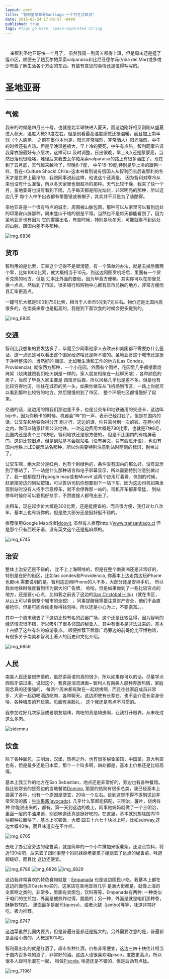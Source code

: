 ```yaml
---
layout: post
title: "智利圣地亚哥Santiago-一个月生活琐记"
date: 2015-05-24 17:08:57 -0400
published: true
tags: #tags go here: space-separated string
---
```

<br/>

&nbsp;&nbsp;&nbsp;&nbsp;来智利圣地亚哥快一个月了， 虽然我周一到周五都得上班，但是周末还是逛了逛市区，顺便去了趟瓦尔帕莱索valparaiso和比尼亚德尔马(Viña del Mar)或多或少有些了解生活各个方面的东西，有些有意思的事情还是值得写写的。

# 圣地亚哥
<hr/>

## 气候

我来的时候是四月三十号，也就是北半球快进入夏天，而这边刚好相反刚刚从盛夏进入秋天，温度大概23度左右。但是别看最高温度感觉还挺温暖，而且加上南半球（个人感觉，
之前在墨尔本也是，阳光非常强烈，非常晒人）阳光强烈，中午的时候还有点热。但是早晚温差极大，早上冷的要死，中午有点热，智利同事告诉我穿衣服最好有点层次，这样可以
及时调整，日出很晚，早上8点还是蒙蒙亮，当然日落也很晚咯，难怪后来我去瓦尔帕莱索valparaiso的路上有很多酒庄了。现在到了五月底，天气越来越冷了，早晚6-7度，
中午18-19度,特别是早上冷的跟狗一样，我在<Culture Shock! Chile>这本书看到说有俄国人从智利回去后说智利的冬天才是世界上最冷的，我跟同事说起这样，他说这个还真是，
因为智利对寒冷从来也没有什么准备，所以冬天家里也很超冷的那种。天气比较干燥，我来了快一个月，圣地亚哥也没有看到下雨，几乎每天都是阳光灿烂，非常明亮的那种，所以这边几乎
每个人中午出去都有带墨镜或者帽子，其实并不只是为了装酷得。

圣地亚哥是一个很有特点的城市，周围被山脉包围，那种可以从家里可以看到远处的印第安山脉那种，周末登山干啥的很是平常。当然也不是每天都能看到了，因为圣地亚哥也有因为
它的雾霾出名，有些时候，特别是秋冬天，可能就看不到远处的山脉，跟国内差不多那种。

![img_6836](https://cloud.githubusercontent.com/assets/491610/7789810/5316e6cc-0245-11e5-8490-77e0709b4afe.JPG)


## 货币

智利用的是比索，汇率这个记得不是很清楚，有一个简单的办法，就是去掉后面两个零，比如1000比索，就大概相当于10元。到这边阿图罗机场后，里面有一个货币兑换的地方，但是
汇率比外面的要低，因为毕竟方便嘛。其实你可以在那里兑换一点点，然后到了市区，很多银行和购物中心都有货币兑换的地方，非常方便而且汇率更高点。

一罐可乐大概是500到750比索，相当于人命币5元到7元左右。物价还是比国内高很多的，在南美来看也是挺高的，我提到下面饮食的时候会更多提到的。

![img_6835](https://cloud.githubusercontent.com/assets/491610/7789814/6b0a4f4e-0245-11e5-8b98-6fa2f4ec94f8.JPG)

## 交通

智利比我想象的要发达多了，毕竟至少同事他家人去欧洲和美国都不需要办什么签证，这一点还是可以看出这个国家经济啥还是听不错的。圣地亚哥这个城市还是挺干净听整洁的，当然好的
街区，比如我生活和工作的地方(Las Condes, Providencia), 就像西方那种，一个小花园，外面有个围栏，花园里几乎都摆着烧烤架（烧烤就跟我们吃火锅是一样的，家人朋友相聚在一起聊天啥），各种颜色的房子，当然了毕竟人家主要是
西班牙后裔，所以风格几乎也是差不多。但是也有比较穷得地区，往往在城市的另一头，如果你做车从飞机场到市区，一路上你就可以看到那种比较穷的地方，然后慢慢的到了市区，
整个环境社区都慢慢好了起来。

交通的话，这边用的跟我们那边差不多，也是公交车和地铁通用的交通卡，这边叫bip卡，因为你刷卡的时候，机器会“哔”的一声，表示已经扣钱了。但是在国内的话，公交车和地铁你得分开
刷才行，这边的话，你只需付刷一次的钱，在两小时之内，你可以随意转乘公交地铁。一次这边费用大概是780比索，也就是7块8毛，比国内还是贵个三四块吧。智利地铁还是很方便的，
但是不比国内的有啥屏蔽门，这边比较旧点，但是到站基本会报站名（没有英文，只有西班牙语），也没有国内地铁上LED提示站名那种，所以你需要特别注意到站时两侧的标识，别坐过了。

公交车嘛，绝大部分是红色，也有个别绿色的，条件没有国内的那么好，没有显示到了哪站了，下一站是什么那种语言和电子屏幕显示，所以需要特别注意别做过了，我一般都是打开google map或者Moovit
这两个应用盯着看，快到的时候，赶紧按旁边的到站按钮，可以告诉司机你想要到下一站下车，因为这边司机如果发现到站时没有人招手示意停车，就不会停靠那一站的。司机开车都非常猛，
到站停车时候你可以要抓好扶手，不然直接人都甩出去了。

出租车，现在起步价大概是300比索，还是挺便宜的，而且很方便，我打过七八次车，基本上也有坑你的，但是绝大部分还是挺好挺不错的。

推荐使用Google Map或者[Moovit](https://itunes.apple.com/us/app/moovit-live-transit-info-bus/id498477945?mt=8), 虽然有人推荐http://www.transantiago.cl 但是那个只有西班牙语，没有英文这个还是挺麻烦的。

![img_6745](https://cloud.githubusercontent.com/assets/491610/7789815/82263c88-0245-11e5-84f2-ae77a8fd29f6.JPG)

## 治安

整体上治安还是不错的， 比不上上海啊啥的，但是在整个南美洲还是非常好的，特别是在好的街区，比如las condes和Providencia, 你基本上边走路边玩iPhone也都ok.需要说明的是，智利这边用iPhone的人不多，大部分还是安卓手机，
所以我坐地铁时候就看到华为很大的广告牌， 哈哈。但是如果你到了一些比较穷点的地方，还是要小心点，比如我之前去了这边的[San Cristóbal Hill](http://en.wikipedia.org/wiki/San_Cristóbal_Hill)山（就在市区，从山上可以看到整个城市的全貌）
，同事提醒我需要注意财产安全，他们不会直接抢你，但是可能会偷走你得钱包啥，所以还是小心为上，不要露富。。。

其中一个周末我去了下这边比较有名的武器广场，这个还是比较乱得，因为智利的经济情况很不错，所以吸引了很多邻国的秘鲁人，其中有很多是非法过来的，基本上占据了这些有名的旅游景点。
顺便推荐下武器广场旁边的前哥伦比亚博物馆，有很多关于南美和智利土著人的历史和文化介绍。

![img_6859](https://cloud.githubusercontent.com/assets/491610/7789816/94e35e1e-0245-11e5-8424-c02c557584b4.JPG)

## 人民

南美人民还是很热情的，虽然讲英语的真的很少，所以如果你可以的话，尽量学点西班牙语过来，说起这个，我真是泪流满面~ 智利人有南美人那种奔放热情，家庭观念真的还很强的，
每两个周末都有聚在一起烧烤啊，而且往往家庭成员非常多，大家一起边喝酒边吃肉，各种聊天。这边即使有长辈在，也不会介意长辈身份啥，各种嗨皮的开玩笑。见面有亲脸礼，
这个我还是有点不习惯的。

我参加过好几次家庭或者朋友烧烤，肉吃的真是嗨皮啊，让我打开眼界，从未吃过这么多肉。

![sidemnu](https://cloud.githubusercontent.com/assets/491610/7789836/e95b29c2-0245-11e5-9a33-b298e82ef98b.jpg)

## 饮食

除了各种面包，三明治，汉堡，热狗之外，也有很多秘鲁菜馆，中国菜，意大利菜也有，但是最多还是日本菜，那个一个叫多啊，四处都是，基本上价格还是比较高得。

基本上我工作的地方在San Sebastian，地点还是非常好的，旁边也有各种餐馆。我比较常去的是旁边的当地餐馆[Domino](http://www.domino.cl/productos/1306-vienesas.html), 
那里的热狗有很多总类，我已经基本上尝遍了各种，也有一个原因是便宜，20块一个左右。说到这里不得不提到这边非常常见的酱：[牛油果酱(avocado)](http://avocadosfromchile.org). 几乎什么菜都能搭配，三明治，薯片，烧烤各种
你能说出来的，都有。第一天到这边的晚上，同事他妈妈就做了一个三明治，里面一层的牛油果酱，别说味道还真是挺好吃的。在这里，基本就别想啥国内10块那种拉面啥了，基本上吃顿饭，大概
四五十六七十块以上吧，比如subway,这边大概40快，而且味道实在不咋样。

![img_6705](https://cloud.githubusercontent.com/assets/491610/7789844/0b7de5f8-0246-11e5-8b70-3da08f09072f.JPG)

去吃了办公室旁边的秘鲁菜，就是简单的一个小牛排加米饭薯条，还没点饮料，将近130块吧，后来去了跟同事整个妈妈妹妹老婆孩子姐姐去了远点的秘鲁菜，味道超级好，而且比
这边还便宜。

![img_6786](https://cloud.githubusercontent.com/assets/491610/7789842/04a6a328-0246-11e5-882b-b78d5e15f937.JPG)
![img_6826](https://cloud.githubusercontent.com/assets/491610/7789840/01eaa9cc-0246-11e5-8735-51c90ad70bc5.JPG)
![img_6829](https://cloud.githubusercontent.com/assets/491610/7789841/02a75a40-0246-11e5-85d0-d349b4653857.JPG)

这边我非常喜欢的特色食物就是：[Empanada](http://en.wikipedia.org/wiki/Empanada) 也是这边国民小吃。我基本上都在这边的面包店Castaño买的，这家店在圣地亚哥几乎
是满大街都是，就像上海的全家啊之类的，非常多，里面有卖面包，饮料等等。Empanada有两种: 一种类似于咱们的生煎包，外面是被煎炸过得，脆脆的；另一种，外面是就是咱们那种卷，酥酥软软的。
里面最多是起司(queso)，或者火腿（jambo)等等，味道非常好吃，极力推荐。

![img_6747](https://cloud.githubusercontent.com/assets/491610/7789839/0044af32-0246-11e5-9eb4-da684cad9331.JPG)

这边菜虽然比国内要贵，但是普遍分量都还是挺大的。另外需要注意的是，普遍都是会给小费的，大概是10%吧。

智利最出名的就是红酒了，超市各种红酒，价格非常便宜，这边三四十快估计相当于国内百多块的酒了，非常好的酒。这边人也很喜欢喝pisco，度数更高点，所以很多人跟可乐混在一起，
叫做[Piscola](http://en.wikipedia.org/wiki/Piscola), 味道还是不错的，但是后劲有点猛。

![img_71961](https://cloud.githubusercontent.com/assets/491610/7789866/a0e9475e-0246-11e5-815d-fe6f22d66402.JPG)






